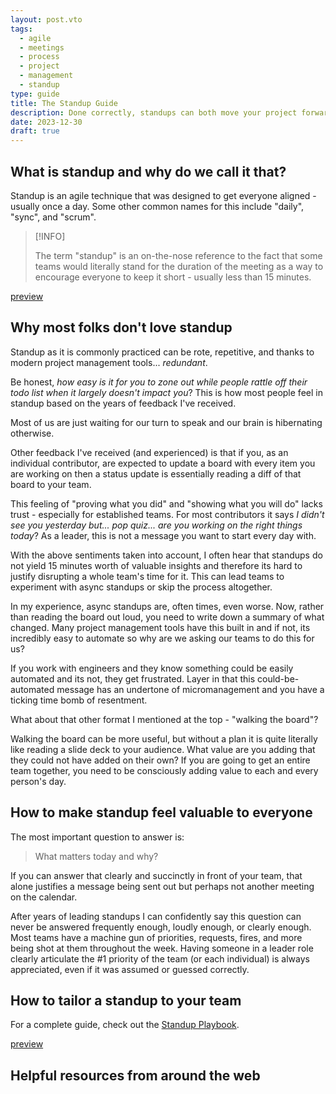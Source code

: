 ```yaml
---
layout: post.vto
tags:
  - agile
  - meetings
  - process
  - project
  - management
  - standup
type: guide
title: The Standup Guide
description: Done correctly, standups can both move your project forward and be a daily opportunity for your team to connect and celebrate
date: 2023-12-30
draft: true
---
```


## What is standup and why do we call it that?

Standup is an agile technique that was designed to get everyone aligned -
usually once a day. Some other common names for this include "daily", "sync",
and "scrum".

> [!INFO]
> 
> The term "standup" is an on-the-nose reference to the fact that some teams would literally stand for the duration of the meeting as a way to encourage everyone to keep it short - usually less than 15 minutes.

[preview](https://www.atlassian.com/team-playbook/plays/standups/)

## Why most folks don't love standup

Standup as it is commonly practiced can be rote, repetitive, and thanks to
modern project management tools... *redundant*.

Be honest, _how easy is it for you to zone out while people rattle off their
todo list when it largely doesn't impact you_? This is how most people feel in
standup based on the years of feedback I've received.

Most of us are just waiting for our turn to speak and our brain is hibernating
otherwise.

Other feedback I've received (and experienced) is that if you, as an individual
contributor, are expected to update a board with every item you are working on
then a status update is essentially reading a diff of that board to your team.

This feeling of "proving what you did" and "showing what you will do" lacks
trust - especially for established teams. For most contributors it says _I
didn't see you yesterday but... pop quiz... are you working on the right things
today_? As a leader, this is not a message you want to start every day with.

With the above sentiments taken into account, I often hear that standups do not
yield 15 minutes worth of valuable insights and therefore its hard to justify
disrupting a whole team's time for it. This can lead teams to experiment with
async standups or skip the process altogether.

In my experience, async standups are, often times, even worse. Now, rather than
reading the board out loud, you need to write down a summary of what changed.
Many project management tools have this built in and if not, its incredibly easy
to automate so why are we asking our teams to do this for us?

If you work with engineers and they know something could be easily automated and
its not, they get frustrated. Layer in that this could-be-automated message has
an undertone of micromanagement and you have a ticking time bomb of resentment.

What about that other format I mentioned at the top - "walking the board"?

Walking the board can be more useful, but without a plan it is quite literally
like reading a slide deck to your audience. What value are you adding that they
could not have added on their own? If you are going to get an entire team
together, you need to be consciously adding value to each and every person's
day.

## How to make standup feel valuable to everyone

The most important question to answer is:

> What matters today and why?

If you can answer that clearly and succinctly in front of your team, that alone
justifies a message being sent out but perhaps not another meeting on the
calendar.

After years of leading standups I can confidently say this question can never be
answered frequently enough, loudly enough, or clearly enough. Most teams have a
machine gun of priorities, requests, fires, and more being shot at them
throughout the week. Having someone in a leader role clearly articulate the #1
priority of the team (or each individual) is always appreciated, even if it was
assumed or guessed correctly.

## How to tailor a standup to your team

For a complete guide, check out the [Standup Playbook](/playbook-standup).

[preview](/posts/playbook-standup)

## Helpful resources from around the web
